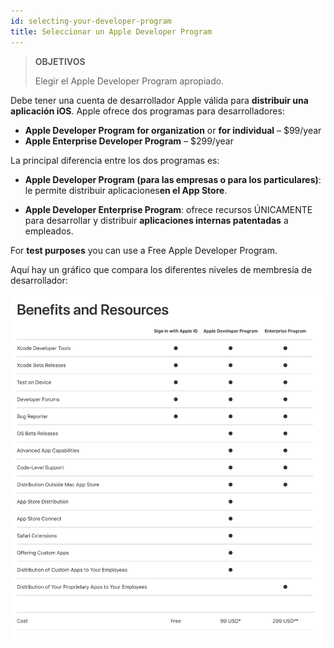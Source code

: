 ```yaml
---
id: selecting-your-developer-program
title: Seleccionar un Apple Developer Program
---
```


> **OBJETIVOS**
> 
> Elegir el Apple Developer Program apropiado.

Debe tener una cuenta de desarrollador Apple válida para **distribuir una aplicación iOS**. Apple ofrece dos programas para desarrolladores:

* **Apple Developer Program for organization** or **for individual** – $99/year
* **Apple Enterprise Developer Program** – $299/year

La principal diferencia entre los dos programas es:

* **Apple Developer Program (para las empresas o para los particulares)**: le permite distribuir aplicaciones**en el App Store**.

* **Apple Developer Enterprise Program**: ofrece recursos ÚNICAMENTE para desarrollar y distribuir **aplicaciones internas patentadas** a empleados.

For **test purposes** you can use a Free Apple Developer Program.

Aquí hay un gráfico que compara los diferentes niveles de membresía de desarrollador:

![Developer membership levels](img/FreeTestingAppleDeveloperAccount.png)